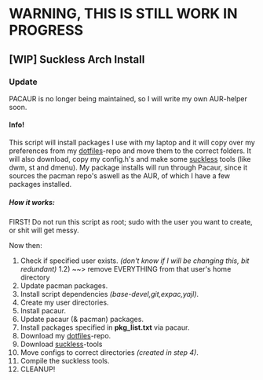 # WARNING, THIS IS STILL WORK IN PROGRESS


## [WIP] Suckless Arch Install

### Update
PACAUR is no longer being maintained, so I will write my own AUR-helper soon.

#### Info!
This script will install packages I use with my laptop and it will copy over my preferences from my [dotfiles](https://github.com/Waples/mydots)-repo and move them to the correct folders. It will also download, copy my config.h's and make some [suckless](https://suckless.org) tools (like  dwm, st and dmenu). 
My package installs will run through Pacaur, since it sources the pacman repo's aswell as the AUR, of which I have a few packages installed.

##### How it works:
FIRST! Do not run this script as root; sudo with the user you want to create, or shit will get messy.

Now then:
1) Check if specified user exists. *(don't know if I will be changing this, bit redundant)*
1.2) ~~> remove EVERYTHING from that user's home directory
2) Update pacman packages.
3) Install script dependencies *(base-devel,git,expac,yajl)*.
4) Create my user directories.
5) Install pacaur.
6) Update pacaur (& pacman) packages.
7) Install packages specified in **pkg_list.txt** via pacaur.
8) Download my [dotfiles](https://github.com/Waples/mydots)-repo.
9) Download [suckless](https://suckless.org)-tools
10) Move configs to correct directories *(created in step 4)*.
11) Compile the suckless tools.
12) CLEANUP!
